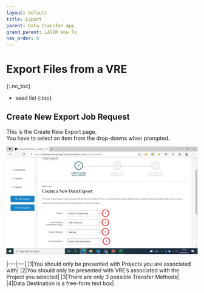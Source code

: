 ```yaml
---
layout: default
title: Export
parent: Data Transfer App
grand_parent: LASER How To
nav_order: 4
---
```


# Export Files from a VRE
{:.no_toc}

* seed list
{:toc}


## Create New Export Job Request 

This is the Create New Export page.  
You have to select an item from the drop-downs when prompted.  

![Create New Export Job top](../../../images/dta/7_new_export_top.png)

|---|---|
|1|You should only be presented with Projects you are associated with|
|2|You should only be presented with VRE’s associated with the Project you selected|
|3|There are only 3 possible Transfer Methods|
|4|Data Destination is a free-form text box|


